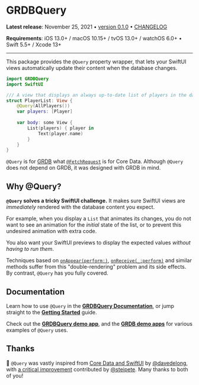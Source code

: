 # GRDBQuery

**Latest release**: November 25, 2021 • [version 0.1.0](https://github.com/groue/GRDBQuery/tree/0.1.0) • [CHANGELOG](CHANGELOG.md)

**Requirements**: iOS 13.0+ / macOS 10.15+ / tvOS 13.0+ / watchOS 6.0+ &bull; Swift 5.5+ / Xcode 13+

---

This package provides the `@Query` property wrapper, that lets your SwiftUI views automatically update their content when the database changes.

```swift
import GRDBQuery
import SwiftUI

/// A view that displays an always up-to-date list of players in the database.
struct PlayerList: View {
    @Query(AllPlayers())
    var players: [Player]
    
    var body: some View {
        List(players) { player in
            Text(player.name)
        }
    }
}
```

`@Query` is for [GRDB] what [`@FetchRequest`](https://developer.apple.com/documentation/swiftui/fetchrequest) is for Core Data. Although `@Query` does not depend on GRDB, it was designed with GRDB in mind.

## Why @Query?

**`@Query` solves a tricky SwiftUI challenge.** It makes sure SwiftUI views are *immediately* rendered with the database content you expect.

For example, when you display a `List` that animates its changes, you do not want to see an animation for the *initial* state of the list, or to prevent this undesired animation with extra code.

You also want your SwiftUI previews to display the expected values *without having to run them*.

Techniques based on [`onAppear(perform:)`](https://developer.apple.com/documentation/swiftui/view/onappear(perform:)), [`onReceive(_:perform)`](https://developer.apple.com/documentation/swiftui/view/onreceive(_:perform:)) and similar methods suffer from this "double-rendering" problem and its side effects. By contrast, `@Query` has you fully covered.

## Documentation

Learn how to use `@Query` in the **[GRDBQuery Documentation]**, or jump straight to the **[Getting Started]** guide.

Check out the **[GRDBQuery demo app]**, and the **[GRDB demo apps]** for various examples of `@Query` uses.

## Thanks

🙌 `@Query` was vastly inspired from [Core Data and SwiftUI](https://davedelong.com/blog/2021/04/03/core-data-and-swiftui/) by [@davedelong](https://github.com/davedelong), with [a critical improvement](https://github.com/groue/GRDB.swift/pull/955) contributed by [@steipete](https://github.com/steipete). Many thanks to both of you!


[GRDB]: http://github.com/groue/GRDB.swift
[GRDB demo apps]: https://github.com/groue/GRDB.swift/tree/master/Documentation/DemoApps
[GRDBQuery Documentation]: https://groue.github.io/GRDBQuery/0.1/documentation/grdbquery/
[Getting Started]: https://groue.github.io/GRDBQuery/0.1/documentation/grdbquery/gettingstarted
[GRDBQuery demo app]: Documentation/QueryDemo
